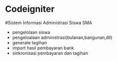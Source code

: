 # Codeigniter

#Sistem Informasi Administrasi Siswa SMA
- pengelolaan siswa
- pengeloalaan administrasi(bulanan,bangunan,dll)
- generate tagihan
- import hasil pembayaran bank
- sinkronisasi pembayaran dan tagihan

